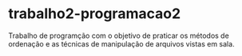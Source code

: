 # trabalho2-programacao2
Trabalho de programção com o objetivo de praticar os métodos de ordenação e as técnicas de manipulação de arquivos vistas em sala.
